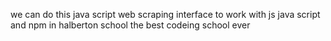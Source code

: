 we can do this java script web scraping interface to work with js java script and npm in halberton school the best codeing school ever 
